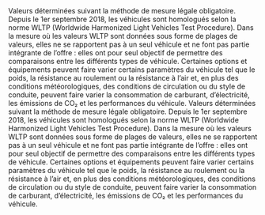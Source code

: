 <p-headline>
  Valeurs déterminées suivant la méthode de mesure légale obligatoire. Depuis le 1er septembre 2018, les véhicules sont homologués selon la norme WLTP (Worldwide Harmonized Light Vehicles Test Procedure). Dans la mesure où les valeurs WLTP sont données sous forme de plages de valeurs, elles ne se rapportent pas à un seul véhicule et ne font pas partie intégrante de l’offre : elles ont pour seul objectif de permettre des comparaisons entre les différents types de véhicule. Certaines options et équipements peuvent faire varier certains paramètres du véhicule tel que le poids, la résistance au roulement ou la résistance à l’air et, en plus des conditions météorologiques, des conditions de circulation ou du style de conduite, peuvent faire varier la consommation de carburant, d’électricité, les émissions de CO₂ et les performances du véhicule.
</p-headline>

<p-text class="spacing-mt-32">
  Valeurs déterminées suivant la méthode de mesure légale obligatoire. Depuis le 1er septembre 2018, les véhicules sont homologués selon la norme WLTP (Worldwide Harmonized Light Vehicles Test Procedure). Dans la mesure où les valeurs WLTP sont données sous forme de plages de valeurs, elles ne se rapportent pas à un seul véhicule et ne font pas partie intégrante de l’offre : elles ont pour seul objectif de permettre des comparaisons entre les différents types de véhicule. Certaines options et équipements peuvent faire varier certains paramètres du véhicule tel que le poids, la résistance au roulement ou la résistance à l’air et, en plus des conditions météorologiques, des conditions de circulation ou du style de conduite, peuvent faire varier la consommation de carburant, d’électricité, les émissions de CO₂ et les performances du véhicule.
</p-text>
